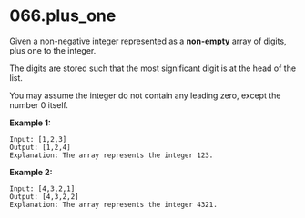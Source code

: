 # 066.plus_one

Given a non-negative integer represented as a __non-empty__ array of digits, plus one to the integer.

The digits are stored such that the most significant digit is at the head of the list.

You may assume the integer do not contain any leading zero, except the number 0 itself.

**Example 1:**
```
Input: [1,2,3]
Output: [1,2,4]
Explanation: The array represents the integer 123.
```
**Example 2:**
```
Input: [4,3,2,1]
Output: [4,3,2,2]
Explanation: The array represents the integer 4321.
```